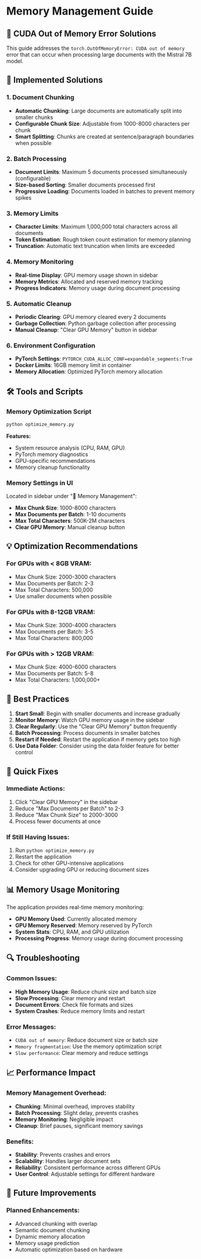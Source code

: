 # Memory Management Guide

## 🚨 CUDA Out of Memory Error Solutions

This guide addresses the `torch.OutOfMemoryError: CUDA out of memory` error that can occur when processing large documents with the Mistral 7B model.

## 🔧 Implemented Solutions

### 1. Document Chunking
- **Automatic Chunking**: Large documents are automatically split into smaller chunks
- **Configurable Chunk Size**: Adjustable from 1000-8000 characters per chunk
- **Smart Splitting**: Chunks are created at sentence/paragraph boundaries when possible

### 2. Batch Processing
- **Document Limits**: Maximum 5 documents processed simultaneously (configurable)
- **Size-based Sorting**: Smaller documents processed first
- **Progressive Loading**: Documents loaded in batches to prevent memory spikes

### 3. Memory Limits
- **Character Limits**: Maximum 1,000,000 total characters across all documents
- **Token Estimation**: Rough token count estimation for memory planning
- **Truncation**: Automatic text truncation when limits are exceeded

### 4. Memory Monitoring
- **Real-time Display**: GPU memory usage shown in sidebar
- **Memory Metrics**: Allocated and reserved memory tracking
- **Progress Indicators**: Memory usage during document processing

### 5. Automatic Cleanup
- **Periodic Clearing**: GPU memory cleared every 2 documents
- **Garbage Collection**: Python garbage collection after processing
- **Manual Cleanup**: "Clear GPU Memory" button in sidebar

### 6. Environment Configuration
- **PyTorch Settings**: `PYTORCH_CUDA_ALLOC_CONF=expandable_segments:True`
- **Docker Limits**: 16GB memory limit in container
- **Memory Allocation**: Optimized PyTorch memory allocation

## 🛠️ Tools and Scripts

### Memory Optimization Script
```bash
python optimize_memory.py
```

**Features:**
- System resource analysis (CPU, RAM, GPU)
- PyTorch memory diagnostics
- GPU-specific recommendations
- Memory cleanup functionality

### Memory Settings in UI
Located in sidebar under "💾 Memory Management":
- **Max Chunk Size**: 1000-8000 characters
- **Max Documents per Batch**: 1-10 documents
- **Max Total Characters**: 500K-2M characters
- **Clear GPU Memory**: Manual cleanup button

## 💡 Optimization Recommendations

### For GPUs with < 8GB VRAM:
- Max Chunk Size: 2000-3000 characters
- Max Documents per Batch: 2-3
- Max Total Characters: 500,000
- Use smaller documents when possible

### For GPUs with 8-12GB VRAM:
- Max Chunk Size: 3000-4000 characters
- Max Documents per Batch: 3-5
- Max Total Characters: 800,000

### For GPUs with > 12GB VRAM:
- Max Chunk Size: 4000-6000 characters
- Max Documents per Batch: 5-8
- Max Total Characters: 1,000,000+

## 🔄 Best Practices

1. **Start Small**: Begin with smaller documents and increase gradually
2. **Monitor Memory**: Watch GPU memory usage in the sidebar
3. **Clear Regularly**: Use the "Clear GPU Memory" button frequently
4. **Batch Processing**: Process documents in smaller batches
5. **Restart if Needed**: Restart the application if memory gets too high
6. **Use Data Folder**: Consider using the data folder feature for better control

## 🚀 Quick Fixes

### Immediate Actions:
1. Click "Clear GPU Memory" in the sidebar
2. Reduce "Max Documents per Batch" to 2-3
3. Reduce "Max Chunk Size" to 2000-3000
4. Process fewer documents at once

### If Still Having Issues:
1. Run `python optimize_memory.py`
2. Restart the application
3. Check for other GPU-intensive applications
4. Consider upgrading GPU or reducing document sizes

## 📊 Memory Usage Monitoring

The application provides real-time memory monitoring:
- **GPU Memory Used**: Currently allocated memory
- **GPU Memory Reserved**: Memory reserved by PyTorch
- **System Stats**: CPU, RAM, and GPU utilization
- **Processing Progress**: Memory usage during document processing

## 🔍 Troubleshooting

### Common Issues:
- **High Memory Usage**: Reduce chunk size and batch size
- **Slow Processing**: Clear memory and restart
- **Document Errors**: Check file formats and sizes
- **System Crashes**: Reduce memory limits and restart

### Error Messages:
- `CUDA out of memory`: Reduce document size or batch size
- `Memory fragmentation`: Use the memory optimization script
- `Slow performance`: Clear memory and reduce settings

## 📈 Performance Impact

### Memory Management Overhead:
- **Chunking**: Minimal overhead, improves stability
- **Batch Processing**: Slight delay, prevents crashes
- **Memory Monitoring**: Negligible impact
- **Cleanup**: Brief pauses, significant memory savings

### Benefits:
- **Stability**: Prevents crashes and errors
- **Scalability**: Handles larger document sets
- **Reliability**: Consistent performance across different GPUs
- **User Control**: Adjustable settings for different hardware

## 🔮 Future Improvements

### Planned Enhancements:
- Advanced chunking with overlap
- Semantic document chunking
- Dynamic memory allocation
- Memory usage prediction
- Automatic optimization based on hardware 